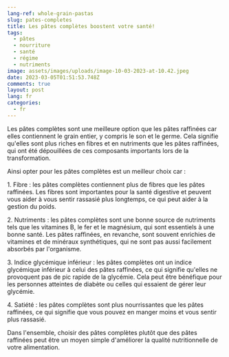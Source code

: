 ```yaml
---
lang-ref: whole-grain-pastas
slug: pates-completes
title: Les pâtes complètes boostent votre santé!
tags:
  - pâtes
  - nourriture
  - santé
  - régime
  - nutriments
image: assets/images/uploads/image-10-03-2023-at-10.42.jpeg
date: 2023-03-05T01:51:53.748Z
comments: true
layout: post
lang: fr
categories:
  - fr
---
```

Les pâtes complètes sont une meilleure option que les pâtes raffinées car elles contiennent le grain entier, y compris le son et le germe. Cela signifie qu'elles sont plus riches en fibres et en nutriments que les pâtes raffinées, qui ont été dépouillées de ces composants importants lors de la transformation.

Ainsi opter pour les pâtes complètes est un meilleur choix car :

1. Fibre : les pâtes complètes contiennent plus de fibres que les pâtes raffinées. Les fibres sont importantes pour la santé digestive et peuvent vous aider à vous sentir rassasié plus longtemps, ce qui peut aider à la gestion du poids.

2. Nutriments : les pâtes complètes sont une bonne source de nutriments tels que les vitamines B, le fer et le magnésium, qui sont essentiels à une bonne santé. Les pâtes raffinées, en revanche, sont souvent enrichies de vitamines et de minéraux synthétiques, qui ne sont pas aussi facilement absorbés par l'organisme.

3. Indice glycémique inférieur : les pâtes complètes ont un indice glycémique inférieur à celui des pâtes raffinées, ce qui signifie qu'elles ne provoquent pas de pic rapide de la glycémie. Cela peut être bénéfique pour les personnes atteintes de diabète ou celles qui essaient de gérer leur glycémie.

4. Satiété : les pâtes complètes sont plus nourrissantes que les pâtes raffinées, ce qui signifie que vous pouvez en manger moins et vous sentir plus rassasié.

Dans l'ensemble, choisir des pâtes complètes plutôt que des pâtes raffinées peut être un moyen simple d'améliorer la qualité nutritionnelle de votre alimentation.